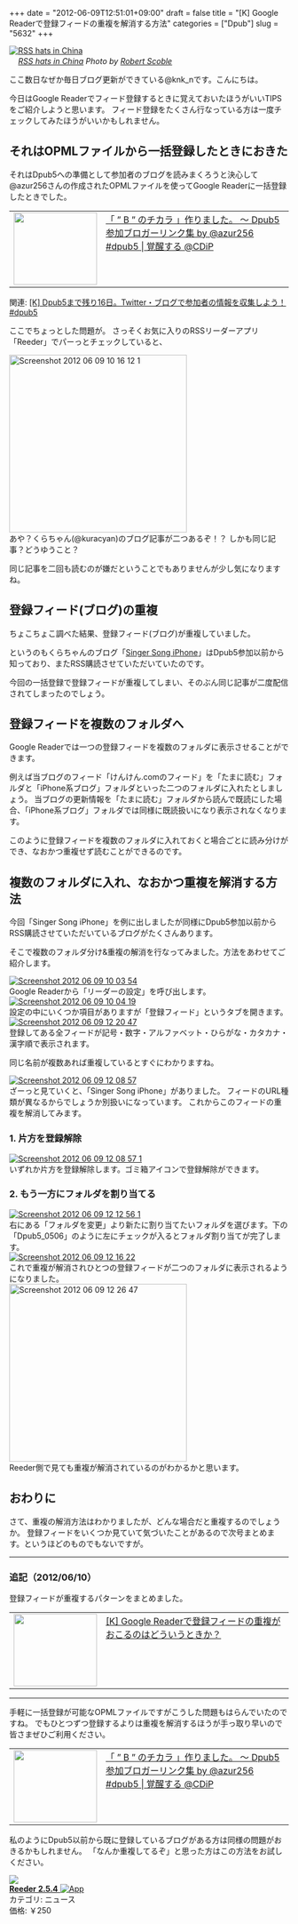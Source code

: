 +++
date = "2012-06-09T12:51:01+09:00"
draft = false
title = "[K] Google Readerで登録フィードの重複を解消する方法"
categories = ["Dpub"]
slug = "5632"
+++

<div class="center"><a href="http://www.flickr.com/photos/35034363287@N01/3044172251/" title="RSS hats in China by Robert Scoble, on Flickr" target="_blank"><img class="flickr_photo" src="http://farm4.static.flickr.com/3038/3044172251_29e0f9d467_z.jpg" alt="RSS hats in China" width="NaNpx"/></a></div><cite class="flickr_photographer"><img src="http://farm4.static.flickr.com/3329/favicons/72157601614001242_7730.png" width="16" /><a href="http://www.flickr.com/photos/35034363287@N01/3044172251/">RSS hats in China</a> Photo by <a href="http://www.flickr.com/photos/35034363287@N01/">Robert Scoble</a></cite>

ここ数日なぜか毎日ブログ更新ができている@knk_nです。こんにちは。

今日はGoogle Readerでフィード登録するときに覚えておいたほうがいいTIPSをご紹介しようと思います。
フィード登録をたくさん行なっている方は一度チェックしてみたほうがいいかもしれません。<!--more--><h2>それはOPMLファイルから一括登録したときにおきた</h2>
それはDpub5への準備として参加者のブログを読みまくろうと決心して@azur256さんの作成されたOPMLファイルを使ってGoogle Readerに一括登録したときでした。

<table width="100%"><td valign="top" width="150"><a href="http://www.donpy.net/notebook/matome/16001.html?utm_source=dlvr.it&utm_medium=twitter" target="_blank"><img border="0" src="http://capture.heartrails.com/150x130/shadow?http://www.donpy.net/notebook/matome/16001.html?utm_source=dlvr.it&utm_medium=twitter" alt="" width="150" height="130" /></a></td><td valign="top"><a  href="http://www.donpy.net/notebook/matome/16001.html?utm_source=dlvr.it&utm_medium=twitter" target="_blank">「 ” B ” のチカラ 」作りました。 〜 Dpub5 参加ブロガーリンク集 by @azur256 #dpub5 | 覚醒する @CDiP</a><script type="text/javascript">var url = "http://www.donpy.net/notebook/matome/16001.html?utm_source=dlvr.it&utm_medium=twitter";</script><script src="http://api.b.st-hatena.com/entry.count?url=http://www.donpy.net/notebook/matome/16001.html?utm_source=dlvr.it&utm_medium=twitter&callback=hatebTxt"></script>
</td></table>
関連: <a  href="http://knk-n.com/2012/06/07/dpub5-preparation_twitter-and-blog/" target="_blank">[K] Dpub5まで残り16日。Twitter・ブログで参加者の情報を収集しよう！ #dpub5</a><script type="text/javascript">var url = "http://knk-n.com/2012/06/07/dpub5-preparation_twitter-and-blog/";</script><script src="http://api.b.st-hatena.com/entry.count?url=http://knk-n.com/2012/06/07/dpub5-preparation_twitter-and-blog/&callback=hatebTxt"></script>

ここでちょっとした問題が。
さっそくお気に入りのRSSリーダーアプリ「Reeder」でパーっとチェックしていると、

<div class="center"><a href="http://knk-n.com.s3-website-ap-northeast-1.amazonaws.com/images/2012/06/screenshot-2012-06-09-10.16.12-1.jpg"><img src="http://knk-n.com.s3-website-ap-northeast-1.amazonaws.com/images/2012/06/screenshot-2012-06-09-10.16.12-1.jpg" alt="Screenshot 2012 06 09 10 16 12 1" title="screenshot 2012-06-09 10.16.12-1.jpg" border="0" width="320" height="auto" /></a></div>
あや？くらちゃん(@kuracyan)のブログ記事が二つあるぞ！？
しかも同じ記事？どうゆうこと？

同じ記事を二回も読むのが嫌だということでもありませんが少し気になりますね。

<h2>登録フィード(ブログ)の重複</h2>
ちょこちょこ調べた結果、登録フィード(ブログ)が重複していました。

というのもくらちゃんのブログ「<a href="http://kuracyan.net" target="_blank">Singer Song iPhone</a>」はDpub5参加以前から知っており、またRSS購読させていただいていたのです。

今回の一括登録で登録フィードが重複してしまい、そのぶん同じ記事が二度配信されてしまったのでしょう。

<h2>登録フィードを複数のフォルダへ</h2>
Google Readerでは一つの登録フィードを複数のフォルダに表示させることができます。

例えば当ブログのフィード「けんけん.comのフィード」を「たまに読む」フォルダと「iPhone系ブログ」フォルダといった二つのフォルダに入れたとしましょう。
当ブログの更新情報を「たまに読む」フォルダから読んで既読にした場合、「iPhone系ブログ」フォルダでは同様に既読扱いになり表示されなくなります。

このように登録フィードを複数のフォルダに入れておくと場合ごとに読み分けができ、なおかつ重複せず読むことができるのです。

<h2>複数のフォルダに入れ、なおかつ重複を解消する方法</h2>
今回「Singer Song iPhone」を例に出しましたが同様にDpub5参加以前からRSS購読させていただいているブログがたくさんあります。

そこで複数のフォルダ分け&重複の解消を行なってみました。方法をあわせてご紹介します。

<div class="center"><a href="http://knk-n.com.s3-website-ap-northeast-1.amazonaws.com/images/2012/06/screenshot-2012-06-09-10.03.54.jpg"><img src="http://knk-n.com.s3-website-ap-northeast-1.amazonaws.com/images/2012/06/screenshot-2012-06-09-10.03.54.jpg" alt="Screenshot 2012 06 09 10 03 54" title="screenshot 2012-06-09 10.03.54.jpg" border="0" width="" height="" /></a></div>
Google Readerから「リーダーの設定」を呼び出します。

<div class="center"><a href="http://knk-n.com.s3-website-ap-northeast-1.amazonaws.com/images/2012/06/screenshot-2012-06-09-10.04.19.jpg"><img src="http://knk-n.com.s3-website-ap-northeast-1.amazonaws.com/images/2012/06/screenshot-2012-06-09-10.04.19.jpg" alt="Screenshot 2012 06 09 10 04 19" title="screenshot 2012-06-09 10.04.19.jpg" border="0" width="" height="" /></a></div>
設定の中にいくつか項目がありますが「登録フィード」というタブを開きます。

<div class="center"><a href="http://knk-n.com.s3-website-ap-northeast-1.amazonaws.com/images/2012/06/screenshot-2012-06-09-12.20.47.jpg"><img src="http://knk-n.com.s3-website-ap-northeast-1.amazonaws.com/images/2012/06/screenshot-2012-06-09-12.20.47.jpg" alt="Screenshot 2012 06 09 12 20 47" title="screenshot 2012-06-09 12.20.47.jpg" border="0" width="" height="" /></a></div>
登録してある全フィードが記号・数字・アルファベット・ひらがな・カタカナ・漢字順で表示されます。

同じ名前が複数あれば重複しているとすぐにわかりますね。

<div class="center"><a href="http://knk-n.com.s3-website-ap-northeast-1.amazonaws.com/images/2012/06/screenshot-2012-06-09-12.08.57.jpg"><img src="http://knk-n.com.s3-website-ap-northeast-1.amazonaws.com/images/2012/06/screenshot-2012-06-09-12.08.57.jpg" alt="Screenshot 2012 06 09 12 08 57" title="screenshot 2012-06-09 12.08.57.jpg" border="0" width="" height="" /></a></div>
ざーっと見ていくと、「Singer Song iPhone」がありました。
フィードのURL種類が異なるからでしょうか別扱いになっています。
これからこのフィードの重複を解消してみます。


<h3>1. 片方を登録解除</h3>
<div class="center"><a href="http://knk-n.com.s3-website-ap-northeast-1.amazonaws.com/images/2012/06/screenshot-2012-06-09-12.08.57-1.jpg"><img src="http://knk-n.com.s3-website-ap-northeast-1.amazonaws.com/images/2012/06/screenshot-2012-06-09-12.08.57-1.jpg" alt="Screenshot 2012 06 09 12 08 57 1" title="screenshot 2012-06-09 12.08.57-1.jpg" border="0" width="" height="" /></a></div>
いずれか片方を登録解除します。ゴミ箱アイコンで登録解除ができます。

<h3>2. もう一方にフォルダを割り当てる</h3>

<div class="center"><a href="http://knk-n.com.s3-website-ap-northeast-1.amazonaws.com/images/2012/06/screenshot-2012-06-09-12.12.56-1.jpg"><img src="http://knk-n.com.s3-website-ap-northeast-1.amazonaws.com/images/2012/06/screenshot-2012-06-09-12.12.56-1.jpg" alt="Screenshot 2012 06 09 12 12 56 1" title="screenshot 2012-06-09 12.12.56-1.jpg" border="0" width="" height="" /></a></div>
右にある「フォルダを変更」より新たに割り当てたいフォルダを選びます。下の「Dpub5_0506」のように左にチェックが入るとフォルダ割り当てが完了します。

<div class="center"><a href="http://knk-n.com.s3-website-ap-northeast-1.amazonaws.com/images/2012/06/screenshot-2012-06-09-12.16.22.jpg"><img src="http://knk-n.com.s3-website-ap-northeast-1.amazonaws.com/images/2012/06/screenshot-2012-06-09-12.16.22.jpg" alt="Screenshot 2012 06 09 12 16 22" title="screenshot 2012-06-09 12.16.22.jpg" border="0" width="" height="" /></a></div>
これで重複が解消されひとつの登録フィードが二つのフォルダに表示されるようになりました。


<div class="center"><a href="http://knk-n.com.s3-website-ap-northeast-1.amazonaws.com/images/2012/06/screenshot-2012-06-09-12.26.47.jpg"><img src="http://knk-n.com.s3-website-ap-northeast-1.amazonaws.com/images/2012/06/screenshot-2012-06-09-12.26.47.jpg" alt="Screenshot 2012 06 09 12 26 47" title="screenshot 2012-06-09 12.26.47.jpg" border="0" width="320" height="auto" /></a></div>Reeder側で見ても重複が解消されているのがわかるかと思います。

<h2>おわりに</h2>
さて、重複の解消方法はわかりましたが、どんな場合だと重複するのでしょうか。
登録フィードをいくつか見ていて気づいたことがあるので次号まとめます。というほどのものでもないですが。

<hr />
<h3>追記（2012/06/10）</h3>
登録フィードが重複するパターンをまとめました。
<table width="100%"><td valign="top" width="150"><a href="http://knk-n.com/2012/06/10/the_case_about_duplication_subscription-feed_on_google-reader/" target="_blank"><img border="0" src="http://capture.heartrails.com/150x130/shadow?http://knk-n.com/2012/06/10/the_case_about_duplication_subscription-feed_on_google-reader/" alt="" width="150" height="130" /></a></td><td valign="top"><a  href="http://knk-n.com/2012/06/10/the_case_about_duplication_subscription-feed_on_google-reader/" target="_blank">[K] Google Readerで登録フィードの重複がおこるのはどういうときか？</a><script type="text/javascript">var url = "http://knk-n.com/2012/06/10/the_case_about_duplication_subscription-feed_on_google-reader/";</script><script src="http://api.b.st-hatena.com/entry.count?url=http://knk-n.com/2012/06/10/the_case_about_duplication_subscription-feed_on_google-reader/&callback=hatebTxt"></script>
</td></table>
<hr />

手軽に一括登録が可能なOPMLファイルですがこうした問題もはらんでいたのですね。
でもひとつずつ登録するよりは重複を解消するほうが手っ取り早いので皆さまぜひご利用ください。
<table width="100%"><td valign="top" width="150"><a href="http://www.donpy.net/notebook/matome/16001.html?utm_source=dlvr.it&utm_medium=twitter" target="_blank"><img border="0" src="http://capture.heartrails.com/150x130/shadow?http://www.donpy.net/notebook/matome/16001.html?utm_source=dlvr.it&utm_medium=twitter" alt="" width="150" height="130" /></a></td><td valign="top"><a  href="http://www.donpy.net/notebook/matome/16001.html?utm_source=dlvr.it&utm_medium=twitter" target="_blank">「 ” B ” のチカラ 」作りました。 〜 Dpub5 参加ブロガーリンク集 by @azur256 #dpub5 | 覚醒する @CDiP</a><script type="text/javascript">var url = "http://www.donpy.net/notebook/matome/16001.html?utm_source=dlvr.it&utm_medium=twitter";</script><script src="http://api.b.st-hatena.com/entry.count?url=http://www.donpy.net/notebook/matome/16001.html?utm_source=dlvr.it&utm_medium=twitter&callback=hatebTxt"></script>
</td></table>

私のようにDpub5以前から既に登録しているブログがある方は同様の問題がおきるかもしれません。
「なんか重複してるぞ」と思った方はこの方法をお試しください。

<table class="appstorehelper">
<a href="http://itunes.apple.com/jp/app/reeder/id325502379?mt=8&uo=4" rel="nofollow" target="_blank"><img class="appstorehelper_appicn" src="http://a1.mzstatic.com/us/r1000/071/Purple/ce/0f/10/mzl.ljyldzsg.tiff" /></a><div class="appstorehelper_text"><a href="http://itunes.apple.com/jp/app/reeder/id325502379?mt=8&uo=4" rel="nofollow" target="_blank"><b>Reeder 2.5.4</b> <img alt="App" src="http://ax.phobos.apple.com.edgesuite.net/ja_jp/images/web/linkmaker/badge_appstore-sm.gif" style="vertical-align: text-bottom;" /></b></a><br />カテゴリ: ニュース<br />価格: &#65509;250<br clear="all" /></div>
</table>
